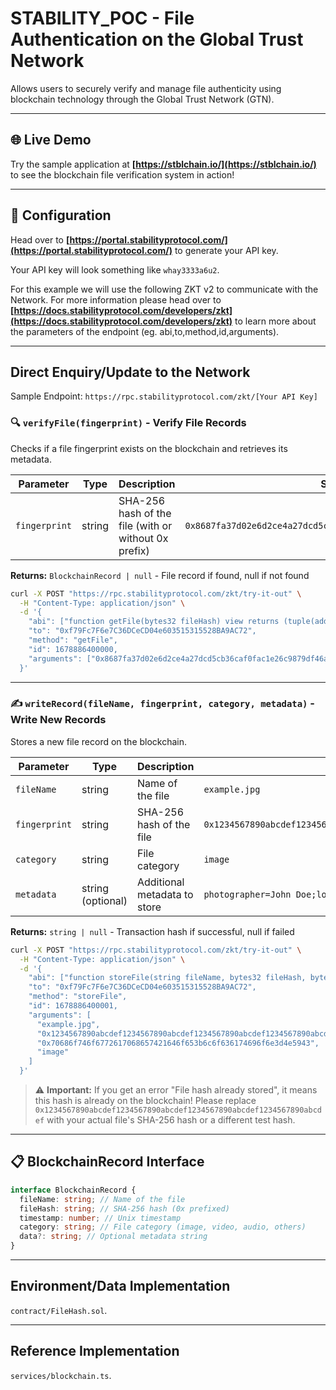 # STABILITY_POC - File Authentication on the Global Trust Network

Allows users to securely verify and manage file authenticity using blockchain technology through the Global Trust Network (GTN).

---

## 🌐 Live Demo

Try the sample application at **[https://stblchain.io/](https://stblchain.io/)** to see the blockchain file verification system in action!

---

## 🔧 Configuration

Head over to **[https://portal.stabilityprotocol.com/](https://portal.stabilityprotocol.com/)** to generate your API key.

Your API key will look something like `whay3333a6u2`.

For this example we will use the following ZKT v2 to communicate with the Network.
For more information please head over to **[https://docs.stabilityprotocol.com/developers/zkt](https://docs.stabilityprotocol.com/developers/zkt)** to learn more about the parameters of the endpoint (eg. abi,to,method,id,arguments).

---

## Direct Enquiry/Update to the Network

Sample Endpoint: `https://rpc.stabilityprotocol.com/zkt/[Your API Key]`

### 🔍 `verifyFile(fingerprint)` - Verify File Records

Checks if a file fingerprint exists on the blockchain and retrieves its metadata.

| Parameter     | Type   | Description                                          | Sample Value                                                         |
| ------------- | ------ | ---------------------------------------------------- | -------------------------------------------------------------------- |
| `fingerprint` | string | SHA-256 hash of the file (with or without 0x prefix) | `0x8687fa37d02e6d2ce4a27dcd5cb36caf0fac1e26c9879df46a00e4d009c1dab1` |

**Returns:** `BlockchainRecord | null` - File record if found, null if not found

```bash
curl -X POST "https://rpc.stabilityprotocol.com/zkt/try-it-out" \
  -H "Content-Type: application/json" \
  -d '{
    "abi": ["function getFile(bytes32 fileHash) view returns (tuple(address owner, string fileName, bytes32 fileHash, uint timestamp, bytes data, uint8 category) fileRecord, bool isReference, tuple(bytes32 originalFileHash, bytes32 modifiedFileHash, uint refTimestamp, bytes refData) referenceRecord)"],
    "to": "0xf79Fc7F6e7C36DCeCD04e603515315528BA9AC72",
    "method": "getFile",
    "id": 1678886400000,
    "arguments": ["0x8687fa37d02e6d2ce4a27dcd5cb36caf0fac1e26c9879df46a00e4d009c1dab1"]
  }'
```

---

### ✍️ `writeRecord(fileName, fingerprint, category, metadata)` - Write New Records

Stores a new file record on the blockchain.

| Parameter     | Type              | Description                  | Sample Value                                                         |
| ------------- | ----------------- | ---------------------------- | -------------------------------------------------------------------- |
| `fileName`    | string            | Name of the file             | `example.jpg`                                                        |
| `fingerprint` | string            | SHA-256 hash of the file     | `0x1234567890abcdef1234567890abcdef1234567890abcdef1234567890abcdef` |
| `category`    | string            | File category                | `image`                                                              |
| `metadata`    | string (optional) | Additional metadata to store | `photographer=John Doe;location=NYC`                                 |

**Returns:** `string | null` - Transaction hash if successful, null if failed

```bash
curl -X POST "https://rpc.stabilityprotocol.com/zkt/try-it-out" \
  -H "Content-Type: application/json" \
  -d '{
    "abi": ["function storeFile(string fileName, bytes32 fileHash, bytes data, string categoryStr)"],
    "to": "0xf79Fc7F6e7C36DCeCD04e603515315528BA9AC72",
    "method": "storeFile",
    "id": 1678886400001,
    "arguments": [
      "example.jpg",
      "0x1234567890abcdef1234567890abcdef1234567890abcdef1234567890abcdef",
      "0x70686f746f6772617068657421646f653b6c6f636174696f6e3d4e5943",
      "image"
    ]
  }'
```

> ⚠️ **Important:** If you get an error "File hash already stored", it means this hash is already on the blockchain! Please replace `0x1234567890abcdef1234567890abcdef1234567890abcdef1234567890abcdef` with your actual file's SHA-256 hash or a different test hash.

---

## 📋 BlockchainRecord Interface

```typescript
interface BlockchainRecord {
  fileName: string; // Name of the file
  fileHash: string; // SHA-256 hash (0x prefixed)
  timestamp: number; // Unix timestamp
  category: string; // File category (image, video, audio, others)
  data?: string; // Optional metadata string
}
```

---

## Environment/Data Implementation

`contract/FileHash.sol`.

---

## Reference Implementation

`services/blockchain.ts`.
